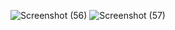 ![Screenshot (56)](https://github.com/user-attachments/assets/f4f3da10-9075-4934-9967-dbd8d80ee35c)
![Screenshot (57)](https://github.com/user-attachments/assets/3a110dfe-906a-4d41-9567-e3b2b63e74cc)

